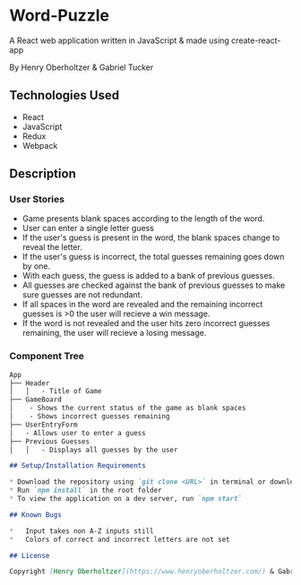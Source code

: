 # Word-Puzzle

A React web application written in JavaScript & made using create-react-app

By Henry Oberholtzer & Gabriel Tucker

## Technologies Used

*   React
*   JavaScript
*   Redux
*   Webpack

## Description

### User Stories
*   Game presents blank spaces according to the length of the word.
*   User can enter a single letter guess
*   If the user's guess is present in the word, the blank spaces change to reveal the letter.
*   If the user's guess is incorrect, the total guesses remaining goes down by one.
*   With each guess, the guess is added to a bank of previous guesses.
*   All guesses are checked against the bank of previous guesses to make sure guesses are not redundant.
*   If all spaces in the word are revealed and the remaining incorrect guesses is >0 the user will recieve a win message.
*   If the word is not revealed and the user hits zero incorrect  guesses remaining, the user will recieve a losing message.



### Component Tree

```md
App
├── Header
│   │   - Title of Game
├── GameBoard
│    - Shows the current status of the game as blank spaces
│    - Shows incorrect guesses remaining
├── UserEntryForm
│   - Allows user to enter a guess
├── Previous Guesses
│   │   - Displays all guesses by the user

## Setup/Installation Requirements

* Download the repository using `git clone <URL>` in terminal or downloading the ZIP folder from github
* Run `npm install` in the root folder
* To view the application on a dev server, run `npm start`

## Known Bugs

*   Input takes non A-Z inputs still
*   Colors of correct and incorrect letters are not set

## License

Copyright [Henry Oberholtzer](https://www.henryoberholtzer.com/) & Gabriel Tucker (c) 2023
